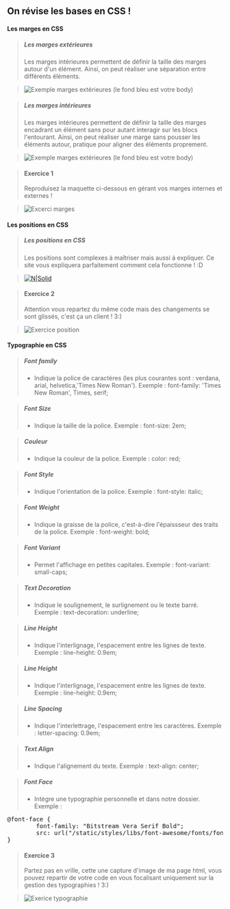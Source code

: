 ## On révise les bases en CSS !

#### Les marges en CSS
<!-- LES MARGES EXTÉRIEURES DÉFINITION -->
> ##### Les marges extérieures 
> Les marges intérieures permettent de définir la taille des marges autour d'un élément. Ainsi, on peut réaliser une séparation entre différents éléments.

> ![Exemple marges extérieures](img/marge-ex.png)
> (le fond bleu est votre body)

<!-- LES MARGES INTÉRIEURES DÉFINITION -->
> ##### Les marges intérieures
> Les marges intérieures permettent de définir la taille des marges encadrant un élément sans pour autant interagir sur les blocs l'entourant. Ainsi, on peut réaliser une marge sans pousser les éléments autour, pratique pour aligner des éléments proprement.

> ![Exemple marges extérieures](img/marge-ex2.png)
> (le fond bleu est votre body)

<!-- EXERCICE 1 -->
> #### Exercice 1
> Reproduisez la maquette ci-dessous en gérant vos marges internes et externes !

> ![Excerci marges](img/exercice1.png)


#### Les positions en CSS
<!-- POSITION FIXE -->
> ##### Les positions en CSS
> Les positions sont complexes à maîtriser mais aussi à expliquer. Ce site vous expliquera parfaitement comment cela fonctionne ! :D

>[![N|Solid](img/button.png)](http://fr.learnlayout.com/position.html)

<!-- EXERCICE 2 -->
> #### Exercice 2
> Attention vous repartez du même code mais des changements se sont glissés, c'est ça un client ! 3:)

> ![Exercice position](img/exercice2.png)


#### Typographie en CSS
<!-- La typographie en CSS -->
>##### Font family
> * Indique la police de caractères (les plus courantes sont : verdana, arial, helvetica,'Times New Roman').
    Exemple : font-family: 'Times New Roman', Times, serif;

>##### Font Size
> * Indique la taille de la police.
    Exemple : font-size: 2em;
    
>##### Couleur
> * Indique la couleur de la police.
    Exemple : color: red;
    
>##### Font Style
> * Indique l'orientation de la police.
    Exemple : font-style: italic;
    
>##### Font Weight
> * Indique la graisse de la police, c'est-à-dire l'épaissseur des traits de la police.
    Exemple : font-weight: bold;
    
>##### Font Variant
> * Permet l'affichage en petites capitales.
    Exemple : font-variant: small-caps;
    
>##### Text Decoration
> * Indique le soulignement, le surlignement ou le texte barré.
    Exemple : text-decoration: underline;
    
>##### Line Height
> * Indique l'interlignage, l'espacement entre les lignes de texte.
    Exemple : line-height: 0.9em;
    
>##### Line Height
> * Indique l'interlignage, l'espacement entre les lignes de texte.
    Exemple : line-height: 0.9em;
    
>##### Line Spacing
> * Indique l'interlettrage, l'espacement entre les caractères.
    Exemple : letter-spacing: 0.9em;
    
>##### Text Align
> * Indique l'alignement du texte.
    Exemple : text-align: center;
    
>##### Font Face
> * Intègre une typographie personnelle et dans notre dossier.
    Exemple : 
<pre>
@font-face {
        font-family: "Bitstream Vera Serif Bold";
        src: url("/static/styles/libs/font-awesome/fonts/fontawesome-webfont.fdf491ce5ff5.woff");  
}
</pre>    
    
<!-- EXERCICE 3 -->
> #### Exercice 3
> Partez pas en vrille, cette une capture d'image de ma page html, vous pouvez repartir de votre code en vous focalisant uniquement sur la gestion des typographies ! 3:)

> ![Exerice typographie](img/exercice3.png)